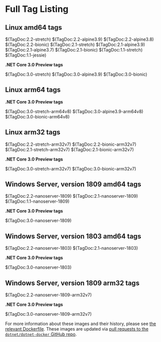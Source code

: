 # Full Tag Listing

## Linux amd64 tags

$(TagDoc:2.2-stretch)
$(TagDoc:2.2-alpine3.9)
$(TagDoc:2.2-alpine3.8)
$(TagDoc:2.2-bionic)
$(TagDoc:2.1-stretch)
$(TagDoc:2.1-alpine3.9)
$(TagDoc:2.1-alpine3.7)
$(TagDoc:2.1-bionic)
$(TagDoc:1.1-stretch)
$(TagDoc:1.1-jessie)

**.NET Core 3.0 Preview tags**

$(TagDoc:3.0-stretch)
$(TagDoc:3.0-alpine3.9)
$(TagDoc:3.0-bionic)

## Linux arm64 tags

**.NET Core 3.0 Preview tags**

$(TagDoc:3.0-stretch-arm64v8)
$(TagDoc:3.0-alpine3.9-arm64v8)
$(TagDoc:3.0-bionic-arm64v8)

## Linux arm32 tags

$(TagDoc:2.2-stretch-arm32v7)
$(TagDoc:2.2-bionic-arm32v7)
$(TagDoc:2.1-stretch-arm32v7)
$(TagDoc:2.1-bionic-arm32v7)

**.NET Core 3.0 Preview tags**

$(TagDoc:3.0-stretch-arm32v7)
$(TagDoc:3.0-bionic-arm32v7)

## Windows Server, version 1809 amd64 tags

$(TagDoc:2.2-nanoserver-1809)
$(TagDoc:2.1-nanoserver-1809)
$(TagDoc:1.1-nanoserver-1809)

**.NET Core 3.0 Preview tags**

$(TagDoc:3.0-nanoserver-1809)

## Windows Server, version 1803 amd64 tags

$(TagDoc:2.2-nanoserver-1803)
$(TagDoc:2.1-nanoserver-1803)

**.NET Core 3.0 Preview tags**

$(TagDoc:3.0-nanoserver-1803)

## Windows Server, version 1809 arm32 tags

$(TagDoc:2.2-nanoserver-1809-arm32v7)

**.NET Core 3.0 Preview tags**

$(TagDoc:3.0-nanoserver-1809-arm32v7)

For more information about these images and their history, please see [the relevant Dockerfile](https://github.com/dotnet/dotnet-docker/search?utf8=%E2%9C%93&q=FROM&type=Code). These images are updated via [pull requests to the `dotnet/dotnet-docker` GitHub repo](https://github.com/dotnet/dotnet-docker/pulls).

